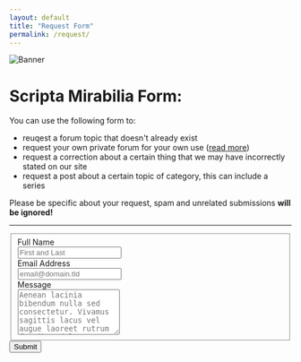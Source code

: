 ```yaml
---
layout: default
title: "Request Form"
permalink: /request/
---
```


<img src="https://scripta-mirabilia.github.io/SMRBanner.png" alt="Banner" class="center">

# Scripta Mirabilia Form:

You can use the following form to:

- reuqest a forum topic that doesn't already exist
- request your own private forum for your own use ([read more](https://scripta-mirabilia.github.io/forums/rules))
- request a correction about a certain thing that we may have incorrectly stated on our site
- request a post about a certain topic of category, this can include a series

Please be specific about your request, spam and unrelated submissions **will be ignored!**

---

<form id="fs-frm" name="simple-contact-form" accept-charset="utf-8" action="https://formspree.io/f/myyrvkvl" method="post">
  <fieldset id="fs-frm-inputs">
    <label for="full-name">Full Name</label>
    <br>
    <input type="text" name="name" id="full-name" placeholder="First and Last" required="">   
    <br>
    <label for="email-address">Email Address</label>
    <br>
    <input type="email" name="_replyto" id="email-address" placeholder="email@domain.tld" required="">
    <br>
    <label for="message">Message</label>
    <br>
    <textarea rows="5" name="message" id="message" placeholder="Aenean lacinia bibendum nulla sed consectetur. Vivamus sagittis lacus vel augue laoreet rutrum faucibus dolor auctor. Donec ullamcorper nulla non metus auctor fringilla nullam quis risus." required=""></textarea>
    <br>
    <input type="hidden" name="_subject" id="email-subject" value="Contact Form Submission">
  </fieldset>
  <input type="submit" value="Submit">
</form>
